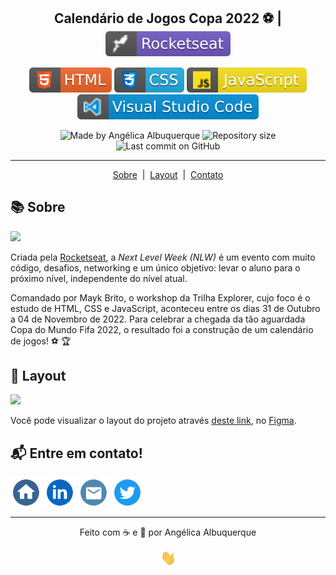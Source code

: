 ﻿<h2 align="center">
  Calendário de Jogos Copa 2022 ⚽  | <img alt="badge rocketseat" align="center" src="https://raw.githubusercontent.com/angelicaalbuquerque/badges-and-icons/f96545c39b9ff34534ee166d78e4bcef00de3928/badges/rocketseat.svg">
</h2>

<p align="center">
<img alt="badge html" src="https://raw.githubusercontent.com/angelicaalbuquerque/badges-and-icons/f96545c39b9ff34534ee166d78e4bcef00de3928/badges/html.svg">
<img alt="badge css" src="https://raw.githubusercontent.com/angelicaalbuquerque/badges-and-icons/f96545c39b9ff34534ee166d78e4bcef00de3928/badges/css.svg">
<img alt="badge javascript" src="https://raw.githubusercontent.com/angelicaalbuquerque/badges-and-icons/d369e43d97e48a84cda8328adbd77b1ba280ebbf/badges/javascript.svg">
<img alt="badge vscode" src="https://raw.githubusercontent.com/angelicaalbuquerque/badges-and-icons/f96545c39b9ff34534ee166d78e4bcef00de3928/badges/visual-studio-code.svg">
</p>

<p align="center">
<img alt="Made by Angélica Albuquerque" src="https://img.shields.io/badge/made%20by-Angélica Albuquerque-%20?color=F7DD43">
<img alt="Repository size" src="https://img.shields.io/github/repo-size/angelicaalbuquerque/nlw-world-cup-explorer_rocketseat?color=F7DD43">
<img alt="Last commit on GitHub" src="https://img.shields.io/github/last-commit/angelicaalbuquerque/nlw-world-cup-explorer_rocketseat?color=F7DD43">
</p>

---

<p align="center">
  <a href="#-Sobre">Sobre</a>&nbsp;&nbsp;|&nbsp;
  <a>
    <a href="#-Sobre">Layout</a>&nbsp;&nbsp;|&nbsp;
  <a>
  <a href="#-Entre-em-contato">Contato</a>
</p>

## 📚 Sobre

<div align="left">
    <img src="./assets/nlw-copa.png" width="350"/>
</div>

<p>
Criada pela <a href="https://rocketseat.com.br/" target="_blank">Rocketseat</a>, a <em>Next Level Week (NLW)</em> é um evento com muito código, desafios, networking e um único objetivo: levar o aluno para o próximo nível, independente do nível atual.

Comandado por Mayk Brito, o workshop da Trilha Explorer, cujo foco é o estudo de HTML, CSS e JavaScript, aconteceu entre os dias 31 de Outubro a 04 de Novembro de 2022. Para celebrar a chegada da tão aguardada Copa do Mundo Fifa 2022, o resultado foi a construção de um calendário de jogos! ⚽ 🏆

</p>

## 🔖 Layout

<div align="left">
    <img src="./assets/Capa.png" width="400"/>
</div>

Você pode visualizar o layout do projeto através [deste link](https://www.figma.com/community/file/1169028052212317700), no [Figma](http://figma.com/).

## 📬 Entre em contato!

<p align="left">
    <a href="https://www.frontangie.dev/" target="blank" style="text-decoration: none; color: unset;">
    <img align="center" src="https://raw.githubusercontent.com/angelicaalbuquerque/badges-and-icons/main/icons/circle/portfolio.svg" alt="frontangie.dev" height="50" width="50" />
  </a>
  <a href="https://linkedin.com/in/angelica-albuquerque/" target="blank" style="text-decoration: none; color: unset;">
    <img align="center" src="https://raw.githubusercontent.com/angelicaalbuquerque/badges-and-icons/main/icons/circle/linkedin.svg" alt="Linkedin" height="50" width="50" />
  </a>
  <a href="mailto:hi@frontangie.dev" target="blank" style="text-decoration: none;">
    <img align="center" src="https://raw.githubusercontent.com/angelicaalbuquerque/badges-and-icons/main/icons/circle/email.svg" alt="Email" height="50" width="50" />
  </a>
  <a href="https://twitter.com/frontangie" target="blank" style="text-decoration: none;">
    <img align="center" src="https://raw.githubusercontent.com/angelicaalbuquerque/badges-and-icons/main/icons/circle/twitter.svg" alt="Twitter" height="50" width="50" />
    </a>
</p>

---

<p align="center">
Feito com ☕ e 🖤 por Angélica Albuquerque
</p>

<p align="center">
<img src="https://raw.githubusercontent.com/angelicaalbuquerque/badges-and-icons/main/gif/hi.gif" width="25px" height="25px"> 
</p>
